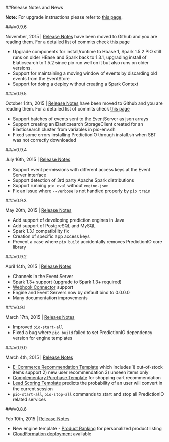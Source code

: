 ##Release Notes and News

**Note:** For upgrade instructions please refer to [this page](http://predictionio.incubator.apache.org/resources/upgrade/).

###v0.9.6

November, 2015 | [Release Notes](https://github.com/PredictionIO/PredictionIO/blob/master/RELEASE.md) have been moved to Github and you are reading them. For a detailed list of commits check [this page](https://github.com/PredictionIO/PredictionIO/commits/master)

- Upgrade components for install/runtime to Hbase 1, Spark 1.5.2 PIO still runs on older HBase and Spark back to 1.3.1, upgrading install of Elaticsearch to 1.5.2 since pio run well on it but also runs on older versions.
- Support for maintaining a moving window of events by discarding old events from the EventStore
- Support for doing a deploy without creating a Spark Context

###v0.9.5 

October 14th, 2015 | [Release Notes](https://github.com/PredictionIO/PredictionIO/blob/master/RELEASE.md) have been moved to Github and you are reading them. For a detailed list of commits check [this page](https://github.com/PredictionIO/PredictionIO/commits/v0.9.5)

- Support batches of events sent to the EventServer as json arrays
- Support creating an Elasticsearch StorageClient created for an Elasticsearch cluster from variables in pio-env.sh
- Fixed some errors installing PredictionIO through install.sh when SBT was not correctly downloaded

###v0.9.4

July 16th, 2015 | [Release Notes](https://predictionio.atlassian.net/jira/secure/ReleaseNote.jspa?projectId=10000&version=13700)

- Support event permissions with different access keys at the Event Server interface
- Support detection of 3rd party Apache Spark distributions
- Support running `pio eval` without `engine.json`
- Fix an issue where `--verbose` is not handled properly by `pio train`

###v0.9.3

May 20th, 2015 | [Release Notes](https://predictionio.atlassian.net/jira/secure/ReleaseNote.jspa?projectId=10000&version=13600)

- Add support of developing prediction engines in Java
- Add support of PostgreSQL and MySQL
- Spark 1.3.1 compatibility fix
- Creation of specific app access keys
- Prevent a case where `pio build` accidentally removes PredictionIO core library

###v0.9.2

April 14th, 2015 | [Release Notes](https://predictionio.atlassian.net/jira/secure/ReleaseNote.jspa?projectId=10000&version=13500)

- Channels in the Event Server
- Spark 1.3+ support (upgrade to Spark 1.3+ required)
- [Webhook Connector](http://docs.prediction.io/community/contribute-webhook/) support
- Engine and Event Servers now by default bind to 0.0.0.0
- Many documentation improvements

###v0.9.1

March 17th, 2015 | [Releaes Notes](https://predictionio.atlassian.net/jira/secure/ReleaseNote.jspa?projectId=10000&version=13401)

- Improved `pio-start-all`
- Fixed a bug where `pio build` failed to set PredictionIO dependency version for engine templates

###v0.9.0

March 4th, 2015 | [Release Notes](https://predictionio.atlassian.net/jira/secure/ReleaseNote.jspa?projectId=10000&version=13400)

- [E-Commerce Recommendation Template](http://templates.prediction.io/PredictionIO/template-scala-parallel-ecommercerecommendation) which includes 1) out-of-stock items support 2) new user recommendation 3) unseen items only
- [Complementary Purchase Template](http://templates.prediction.io/PredictionIO/template-scala-parallel-complementarypurchase) for shopping cart recommendation
- [Lead Scoring Template](http://templates.prediction.io/PredictionIO/template-scala-parallel-leadscoring) predicts the probability of an user will convert in the current session
- `pio-start-all`, `pio-stop-all` commands to start and stop all PredictionIO related services

###v0.8.6

Feb 10th, 2015 | [Release Notes](https://predictionio.atlassian.net/jira/secure/ReleaseNote.jspa?projectId=10000&version=13300)

- New engine template - [Product Ranking](/templates/productranking/quickstart/) for personalized product listing
- [CloudFormation deployment](/system/deploy-cloudformation/) available
